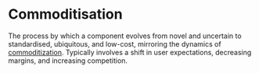 # Commoditisation

The process by which a component evolves from novel and uncertain to standardised, ubiquitous, and low-cost, mirroring the dynamics of [commoditization](https://en.wikipedia.org/wiki/Commoditization). Typically involves a shift in user expectations, decreasing margins, and increasing competition.
